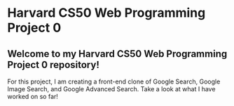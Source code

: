 # Harvard CS50 Web Programming Project 0

## Welcome to my Harvard CS50 Web Programming Project 0 repository!
For this project, I am creating a front-end clone of Google Search, Google Image Search, and Google Advanced Search. Take a look at what I have worked on so far!